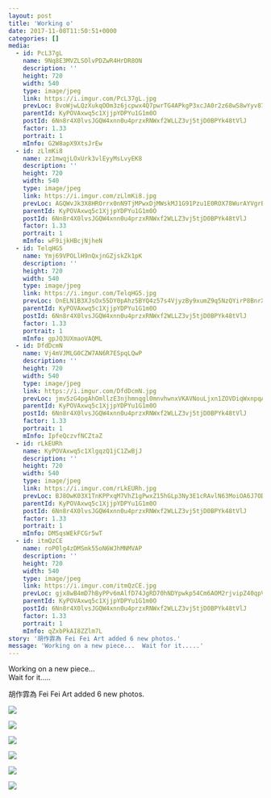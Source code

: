 ```yaml
---
layout: post
title: 'Working o' 
date: 2017-11-08T11:50:51+0000 
categories: [] 
media:
  - id: PcL37gL
    name: 9Nq8E3MVZLSOlvPDZwR4HrDR8ON
    description: ''   
    height: 720
    width: 540
    type: image/jpeg
    link: https://i.imgur.com/PcL37gL.jpg
    prevLoc: 8voWjwLQzXukqOOm3z6jcpwx4Q7pwrTG4APkgP3xcJA0r2z68wS8wYyv878xI8w9k6GpV1uZgG0KDzO4hOXqjz4pvXcwxvkl0EYyuxXn8oR180fwNwkEG3PncGK4mwYzvGtDmylRrA8muoGPGnNRWWhKlEY0rLkMcgzJAg028qfWjjANYgO0tJW1Evvqw0SqNnDG7zzzT9kG0V8MRQHg3xYjwqO3tp3EWlGjkjI7E0RR57x6HO6PoLy43Pclw3JQvzXyhxW
    parentId: KyPOVAxwq5c1XjjpYDPYu1G1m0O
    postId: 6Nn8r4X0lvsJGQW4xnn0u4przxRNWxf2WLLZ3vj5tjD0BPYk48tVlJ
    factor: 1.33
    portrait: 1
    mInfo: G2W8apX9XtsJrEw
  - id: zLlmKi8
    name: zz1mwqjLOxUrk3vlEyyMsLvyEK8
    description: ''   
    height: 720
    width: 540
    type: image/jpeg
    link: https://i.imgur.com/zLlmKi8.jpg
    prevLoc: AGQWvJk3X8HROrrx0nN9TjMPwxDjMWskMJ1G91Pzu1E0ROX78WurAYVgrBrMiLXW9E4AwgIDZk6g5PW7SyX23Lj5YlS8XNGk4rMRC6w1PmkYPKUK5KMvPjXRsqnGW7ZMwvH2J3m02QzLhZGW6Kgz1Bc838lNykY1u1xB01jEOPINPP6kv97wFvYKDBBr7QSPDYOOD67VhBwrXmKvz2UD867JWk1oSOrGJnqLmoswnjMowkJEhG1YPLWQK3u5OBZR18YYCvn
    parentId: KyPOVAxwq5c1XjjpYDPYu1G1m0O
    postId: 6Nn8r4X0lvsJGQW4xnn0u4przxRNWxf2WLLZ3vj5tjD0BPYk48tVlJ
    factor: 1.33
    portrait: 1
    mInfo: wF9ijkHBcjNjheN
  - id: TelqHG5
    name: Ymj69VPOLlH9nQxjnGZjskZk1pK
    description: ''   
    height: 720
    width: 540
    type: image/jpeg
    link: https://i.imgur.com/TelqHG5.jpg
    prevLoc: OnELN1B3XJsOx55DY0pAhz5BYQ4z57s4VjyzBy9xumZ9q5NzQYirP8BnrXrmiD6KlBLZG0c6n7K5AJEOTP0z2w4NXZimq4G1N61Ns7O4XMjRy6Forx6v28PNsDXzrmOyRjcwYk4Gjn6LtrJnBPXG6nUowGxN5NKBh2EWq2D5R8slGGJL6wQyIo2JAEEG4OTzpQEOxMrPI2r5Ox1N32CgJB1P4qQZho9p13jV8LCAWGl82gBqSBRnVMWPKxf3nr5RJ85zuqN
    parentId: KyPOVAxwq5c1XjjpYDPYu1G1m0O
    postId: 6Nn8r4X0lvsJGQW4xnn0u4przxRNWxf2WLLZ3vj5tjD0BPYk48tVlJ
    factor: 1.33
    portrait: 1
    mInfo: gpJQ3UXmaoVAQML
  - id: DfdDcmN
    name: Vj4mVJMLG0CZW7AN6R7ESpqLQwP
    description: ''   
    height: 720
    width: 540
    type: image/jpeg
    link: https://i.imgur.com/DfdDcmN.jpg
    prevLoc: jmv5zG4pgAhOmllzE3njhmnqgl0mnvhwnxVKAVNouLjxn1ZOVDiqWxnpqAqkuLPNWVxYy5I9A6zJvWrQtW89NwPw9ZuDN1zxLK51CQ9XoOBm2WTMz6BZzEymt9lEMYzgnDu9OJVpv1lETwqEY0jAnKuqxl00nOpKsOBy8OrDjPIQPPR149pLS0oPD55Zk9HjXjpjZmpwuVWJXxXkmPT9VRBM86K8hw8BkK0GZNHQOAwRjmLwCDxKM6qE4VfqyQBWB6N7FP6
    parentId: KyPOVAxwq5c1XjjpYDPYu1G1m0O
    postId: 6Nn8r4X0lvsJGQW4xnn0u4przxRNWxf2WLLZ3vj5tjD0BPYk48tVlJ
    factor: 1.33
    portrait: 1
    mInfo: IpfeQczvfNCZtaZ
  - id: rLkEURh
    name: KyPOVAxwq5c1XlgqzQ1jC1ZwBjJ
    description: ''   
    height: 720
    width: 540
    type: image/jpeg
    link: https://i.imgur.com/rLkEURh.jpg
    prevLoc: BJ8OwK03X1TnKPPxqM7VhZ1gPwxZ15hGLp3Ny3E1cRAvlN63MoiOA6J7ODOjIzM17YR5BOFYn9wNALBGfZM1X2wEYEHngynWPWvDHAl2Or67PlcM2MAzgYrEH6WDqKPjn0uLrOq1kyxphYqxrk4PRvsXYmqgzPRGIjZVWjAOBNuDxxO06kwEhzYqNvv0o1cxL1qXO068tgOoy22EY1H3B7l1mBYDIWMpmDXLzVFqP0Zj4kM4SL74xD0kq2f3vww49n1JTx5
    parentId: KyPOVAxwq5c1XjjpYDPYu1G1m0O
    postId: 6Nn8r4X0lvsJGQW4xnn0u4przxRNWxf2WLLZ3vj5tjD0BPYk48tVlJ
    factor: 1.33
    portrait: 1
    mInfo: DMSqsWEkFCGr5wT
  - id: itmQzCE
    name: roP0lg4zDMSmk55oN6WJhMNMVAP
    description: ''   
    height: 720
    width: 540
    type: image/jpeg
    link: https://i.imgur.com/itmQzCE.jpg
    prevLoc: gjx8wB4mD7hByPPv6mAlfD74JgRD70hNDYpwkp54Cm6AOM2rjvipZ40qpVpWhRyQMV5AKPuOLNJz1K3GiPZDnWl0XvCp14RvjRZgt71oMjwnqLtYoE5VX8R6fKxWvgkg1BtvA8BMVN6rc6wkqMQPgnhN6YjlkprJcqgp8qm57xtX116r7VpBsBYqJyywPwUyXgkpjpLphLyzGqx42ys266nlQqNqtAxEBLWzE1U9MQXOlo3xix15YKOzkqfQw4Y4GZ5BF97
    parentId: KyPOVAxwq5c1XjjpYDPYu1G1m0O
    postId: 6Nn8r4X0lvsJGQW4xnn0u4przxRNWxf2WLLZ3vj5tjD0BPYk48tVlJ
    factor: 1.33
    portrait: 1
    mInfo: qZxbPkAI8ZZlm7L
story: '胡作霏為 Fei Fei Art added 6 new photos.'  
message: 'Working on a new piece...  Wait for it.....'  
---
```


Working on a new piece...  
Wait for it.....
 
 
[//]: #story:
胡作霏為 Fei Fei Art added 6 new photos.


[//]: #media:  
<a href="https://i.imgur.com/PcL37gL.jpg"><img class="postImage" src="https://i.imgur.com/PcL37gLh.jpg" />  
</a>    

<a href="https://i.imgur.com/zLlmKi8.jpg"><img class="postImage" src="https://i.imgur.com/zLlmKi8h.jpg" />  
</a>    

<a href="https://i.imgur.com/TelqHG5.jpg"><img class="postImage" src="https://i.imgur.com/TelqHG5h.jpg" />  
</a>    

<a href="https://i.imgur.com/DfdDcmN.jpg"><img class="postImage" src="https://i.imgur.com/DfdDcmNh.jpg" />  
</a>    

<a href="https://i.imgur.com/rLkEURh.jpg"><img class="postImage" src="https://i.imgur.com/rLkEURhh.jpg" />  
</a>    

<a href="https://i.imgur.com/itmQzCE.jpg"><img class="postImage" src="https://i.imgur.com/itmQzCEh.jpg" />  
</a>   

